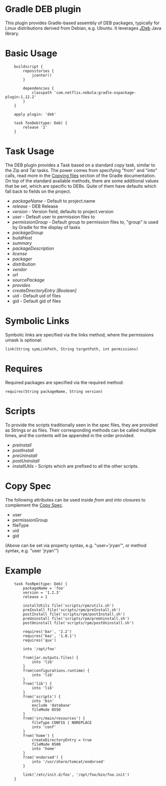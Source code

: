 # Gradle DEB plugin

This plugin provides Gradle-based assembly of DEB packages, typically for Linux distributions
derived from Debian, e.g. Ubuntu.  It leverages [JDeb](https://github.com/tcurdt/jdeb) Java library.

# Basic Usage

```
    buildscript {
        repositories {
            jcenter()
        }

        dependencies {
            classpath 'com.netflix.nebula:gradle-ospackage-plugin:1.12.2'
        }
    }

    apply plugin: 'deb'

    task fooDeb(type: Deb) {
        release '1'
    }

```

# Task Usage

The DEB plugin provides a Task based on a standard copy task, similar to the Zip and Tar tasks. The power comes from
specifying "from" and "into" calls, read more in the [Copying files](http://www.gradle.org/docs/current/userguide/working_with_files.html#sec:copying_files)
section of the Gradle documentation.  On top of the standard available methods, there are some additional values that
be set, which are specific to DEBs. Quite of them have defaults which fall back to fields on the project.

* _packageName_ - Default to project.name
* _release_ - DEB Release
* _version_ - Version field, defaults to project.version
* _user_ - Default user to permission files to
* _permissionGroup_ - Default group to permission files to, "group" is used by Gradle for the display of tasks
* _packageGroup_
* _buildHost_
* _summary_
* _packageDescription_
* _license_
* _packager_
* _distribution_
* _vendor_
* _url_
* _sourcePackage_
* _provides_
* _createDirectoryEntry [Boolean]_
* uid - Default uid of files
* gid - Default gid of files

# Symbolic Links

Symbolic links are specified via the links method, where the permissions umask is optional:

```
link(String symLinkPath, String targetPath, int permissions)
```



# Requires

Required packages are specified via the required method:

```
requires(String packageName, String version)
```

# Scripts

To provide the scripts traditionally seen in the spec files, they are provided as Strings or as files. Their
corresponding methods can be called multiple times, and the contents will be appended in the order provided.

* _preInstall_
* _postInstall_
* _preUninstall_
* _postUninstall_
* _installUtils_ - Scripts which are prefixed to all the other scripts.

# Copy Spec

The following attributes can be used inside _from_ and _into_ closures to complement the [Copy Spec](http://www.gradle.org/docs/current/userguide/working_with_files.html#sec:copying_files).

* user
* permissionGroup
* fileType
* uid
* gid

(Above can be set via property syntax, e.g. "user='jryan'", or method syntax, e.g. "user 'jryan'")

# Example

```
    task fooRpm(type: Deb) {
        packageName = 'foo'
        version = '1.2.3'
        release = 1

        installUtils file('scripts/rpm/utils.sh')
        preInstall file('scripts/rpm/preInstall.sh')
        postInstall file('scripts/rpm/postInstall.sh')
        preUninstall file('scripts/rpm/preUninstall.sh')
        postUninstall file('scripts/rpm/postUninstall.sh')

        requires('bar', '2.2')
        requires('baz', '1.0.1')
        requires('qux')

        into '/opt/foo'

        from(jar.outputs.files) {
            into 'lib'
        }
        from(configurations.runtime) {
            into 'lib'
        }
        from('lib') {
            into 'lib'
        }
        from('scripts') {
            into 'bin'
            exclude 'database'
            fileMode 0550
        }
        from('src/main/resources') {
            fileType CONFIG | NOREPLACE
            into 'conf'
        }
        from('home') {
            createDirectoryEntry = true
            fileMode 0500
            into 'home'
        }
        from('endorsed') {
            into '/usr/share/tomcat/endorsed'
        }

        link('/etc/init.d/foo', '/opt/foo/bin/foo.init')
    }
```

